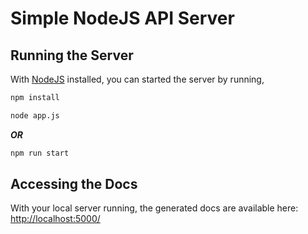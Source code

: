 # Simple NodeJS API Server

## Running the Server

With [NodeJS](https://nodejs.org/en/) installed, you can started the server by running,

```sh
npm install
```

```sh
node app.js
```

_**OR**_

```sh
npm run start
```

## Accessing the Docs

With your local server running, the generated docs are available here: [http://localhost:5000/](http://localhost:5000/)
